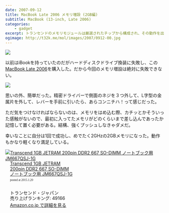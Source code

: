 ```yaml
---
date: 2007-09-12
title: MacBook Late 2006 メモリ増設 (2GB編)
subtitle: MacBook (13-inch, Late 2006)
categories: 
    - gadget
excerpt: トランセンドのメモリモジュールは厳選されたチップから構成され、その動作を出荷前に検査されている。高い安定性と信頼性を備えたコスト効率に優れる全てのメモリモジュールに永久保証と世界規模のサービスネットワークを提供しており、その高品質、優れたパフォーマンス、互換性、信頼性、安定性により、お客様からの信頼を得ている。トランセンドのメモリモジュールは優れたコンピュータシステムを提供する。
ogimage: http://t32k.me/mol/images/2007/0912-00.jpg
---
```


![](/mol/images/2007/0912-00.jpg)

以前はiBookを持っていたのだがハードディスクドライブ換装に失敗し、この[MacBook Late 2006](http://support.apple.com/kb/SP23?viewlocale=ja_JP)を購入した。だから今回のメモリ増設は絶対に失敗できない。

![](/mol/images/2007/0912-01.jpg)

思いの外、簡単だった。精密ドライバーで側面のネジを３つ外して、L字型の金属片を外して、レバーを手前に引いたら、あらコンニチハ！って感じだった。

ただ気をつけなければならないのは、メモリをはめ込む際、カチッとかそういった感触がないので、最初に入ってたメモリがどのくらいまで差し込んであったか記憶して置く必要がある。結構、強くプッシュしなきゃダメだ。

幸いなことに自分は1回で成功し、めでたく2GHzの2GBメモリになった。動作もかなり軽くなり満足している。

<div class="azlink-box"><div class="azlink-image" style="float:left"><a href="http://www.amazon.co.jp/exec/obidos/ASIN/B000QRRNVG/warikiru-22/" name="azlinklink" target="_blank"><img src="http://ecx.images-amazon.com/images/I/116JSr5vMfL.jpg" alt="Transcend 1GB JETRAM 200pin DDR2 667 SO-DIMM ノートブック用 JM667QSJ-1G" style="border:none" /></a></div><div class="azlink-info" style="float:left;margin-left:15px;line-height:120%"><div class="azlink-name" style="margin-bottom:10px;line-height:120%"><a href="http://www.amazon.co.jp/exec/obidos/ASIN/B000QRRNVG/warikiru-22/" name="azlinklink" target="_blank">Transcend 1GB JETRAM<br>200pin DDR2 667 SO-DIMM <br>ノートブック用 JM667QSJ-1G</a><div class="azlink-powered-date" style="font-size:7pt;margin-top:5px;font-family:verdana;line-height:120%">posted at 2015.1.20</div></div><div class="azlink-detail"><br />トランセンド・ジャパン<br />売り上げランキング: 49166<br /></div><div class="azlink-link" style="margin-top:5px"><a href="http://www.amazon.co.jp/exec/obidos/ASIN/B000QRRNVG/warikiru-22/" target="_blank">Amazon.co.jp で詳細を見る</a></div></div><div class="azlink-footer" style="clear:left"></div></div>